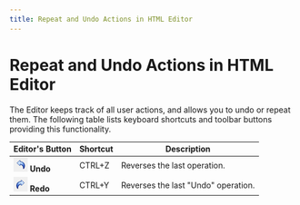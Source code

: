 ```yaml
---
title: Repeat and Undo Actions in HTML Editor
---
```

# Repeat and Undo Actions in HTML Editor
The Editor keeps track of all user actions, and allows you to undo or repeat them. The following table lists keyboard shortcuts and toolbar buttons providing this functionality.

| Editor's Button | Shortcut | Description |
|---|---|---|
| ![ASPxHtmlEditor-Buttons-UndoButton](../../../images/img9162.png) **Undo** | CTRL+Z | Reverses the last operation. |
| ![ASPxHtmlEditor-Buttons-RedoButton](../../../images/img9163.png) **Redo** | CTRL+Y | Reverses the last "Undo" operation. |